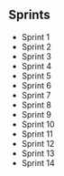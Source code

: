 ## Sprints

- Sprint 1
- Sprint 2
- Sprint 3
- Sprint 4
- Sprint 5
- Sprint 6
- Sprint 7
- Sprint 8
- Sprint 9
- Sprint 10
- Sprint 11
- Sprint 12
- Sprint 13
- Sprint 14
